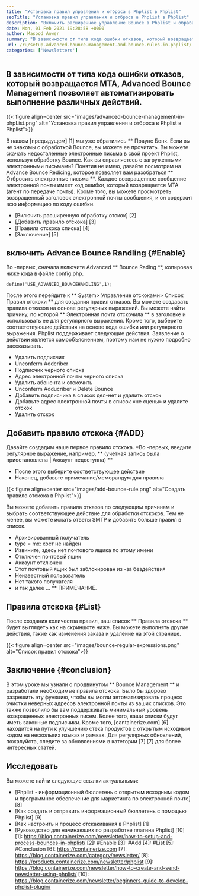 ```yaml
---
title: "Установка правил управления и отброса в Phplist в Phplist" 
seoTitle: "Установка правил управления и отброса в Phplist в Phplist" 
description: "Включить расширенное управление Bounce в Phplist и обрабатывать электронные письма. Создайте правила отказов и автоматизируйте процесс для принятия различных действий на возвращенных сообщениях." 
date: Mon, 01 Feb 2021 19:28:58 +0000
author: Masood Anwer
summary: "В зависимости от типа кода ошибки отказов, который возвращается MTA, Advanced Bounce Management позволяет автоматизировать выполнение различных действий." 
url: /ru/setup-advanced-bounce-management-and-bounce-rules-in-phplist/
categories: ['Newsletters']
---
```


## В зависимости от типа кода ошибки отказов, который возвращается MTA, Advanced Bounce Management позволяет автоматизировать выполнение различных действий.

{{< figure align=center src="images/advanced-bounce-management-in-phpList.png" alt="Установка правил управления и отброса в Phplist в Phplist">}}

В нашем [предыдущем] [1] мы уже обратились ** Праунс Бонк. Если вы не знакомы с обработкой Bounce, вы можете ее прочитать. Вы можете скачать недосталенные электронные письма в свой проект Phplist, используя обработку Bounce. Как вы справляетесь с загруженными электронными письмами? Понятия не имею, давайте посмотрим на Advance Bounce Redicing, которое позволяет вам разобраться ** Отбросить электронные письма **. Каждое возвращенное сообщение электронной почты имеет код ошибки, который возвращается MTA (агент по передаче почты). Кроме того, вы можете просмотреть возвращенный заголовок электронной почты сообщения, и он содержит всю информацию по коду ошибки.
  * [Включить расширенную обработку отскок] [2]
  * [Добавить правило отскока] [3]
  * [Правила отскока списка] [4]
  * [Заключение] [5]

## включить Advance Bounce Randling {#Enable}
Во -первых, сначала включите Advanced ** Bounce Rading **, копировав ниже кода в файле config.php.
```
define('USE_ADVANCED_BOUNCEHANDLING',1);
```
После этого перейдите к ** System> Управление отскоками> Список Правил отскоки ** для создания правил отказов.
Вы можете создавать правила отказов на основе регулярных выражений. Вы можете найти причину, по которой ** Электронная почта отскочила ** в заголовке и использовать ее для регулярного выражения. Кроме того, выберите соответствующие действия на основе кода ошибки или регулярного выражения. Phplist поддерживает следующие действия. Заявление о действии является самообъяснением, поэтому нам не нужно подробно рассказывать.
  * Удалить подписчик
  * Unconferm Addcriber
  * Подписчик черного списка
  * Адрес электронной почты черного списка
  * Удалить абонента и отскочить
  * Unconferm Adducriber и Delete Bounce
  * Добавить подписчика в список дел-нет и удалить отскок
  * Добавьте адрес электронной почты в список «не сцены» и удалите отскок
  * Удалить отскок

## Добавить правило отскока {#ADD}
Давайте создадим наше первое правило отскока.
  *Во -первых, введите регулярное выражение, например, ** (учетная запись была приостановлена ​​| Аккаунт недоступна) **
  * После этого выберите соответствующее действие
  * Наконец, добавьте примечание/меморандум для правила

{{< figure align=center src="images/add-bounce-rule.png" alt="Создать правило отскока в Phplist">}}

Вы можете добавить правила отказов по следующим причинам и выбрать соответствующее действие для обработки отскоков. Тем не менее, вы можете искать ответы SMTP и добавить больше правил в список.
  * Архивированный получатель
  * type = mx: хост не найден
  * Извините, здесь нет почтового ящика по этому имени
  * Отключен почтовый ящик
  * Аккаунт отключен
  * Этот почтовый ящик был заблокирован из -за бездействия
  * Неизвестный пользователь
  * Нет такого получателя
  * и так далее …
** ПРИМЕЧАНИЕ.

## Правила отскока {#List}
После создания количества правил, ваш список ** Правила отскока ** будет выглядеть как на скриншоте ниже. Вы можете выполнять другие действия, такие как изменения заказа и удаление на этой странице.

{{< figure align=center src="images/bounce-regular-expressions.png" alt="Список правил отскока">}}


## Заключение {#conclusion}
В этом уроке мы узнали о продвинутом ** Bounce Management ** и разработали необходимые правила отскока. Было бы здорово разрешить эту функцию, чтобы вы могли автоматизировать процесс очистки неверных адресов электронной почты из ваших списков. Это также позволило бы вам поддерживать минимальный уровень возвращенных электронных писем. Более того, ваши списки будут иметь законные подписчики.
Кроме того, [cantainerize.com] [6] находится на пути к улучшению стека продуктов с открытым исходным кодом на нескольких языках и рамках. Для регулярных обновлений, пожалуйста, следите за обновлениями в категории [7] [7] для более интересных статей.

## Исследовать
Вы можете найти следующие ссылки актуальными:
  * [Phplist - информационный бюллетень с открытым исходным кодом и программное обеспечение для маркетинга по электронной почте] [8]
  * [Как создать и отправить информационный бюллетень с помощью Phplist] [9]
  * [Как настроить и процесс отскакивания в Phplist] [1]
  * [Руководство для начинающих по разработке плагина Phplist] [10]
[1]: https://blog.containerize.com/newsletter/how-to-setup-and-process-bounces-in-phplist/
[2]: #Enable
[3]: #Add
[4]: #List
[5]: #Conclusion
[6]: https://containerize.com
[7]: https://blog.containerize.com/category/newsletter/
[8]: https://products.containerize.com/newsletter/phplist
[9]: https://blog.containerize.com/newsletter/how-to-create-and-send-newsletter-using-phplist/
[10]: https://blog.containerize.com/newsletter/beginners-guide-to-develop-phplist-plugin/
